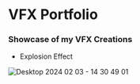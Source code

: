 # VFX Portfolio
 
 ### Showcase of my VFX Creations

- Explosion Effect


![Desktop 2024 02 03 - 14 30 49 01](https://github.com/Wigaloo/VFX-Portfolio/assets/147951408/ec33b7d4-3c66-4799-a09c-f0fd4d7468db)
